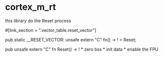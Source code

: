 cortex_m_rt
====


this library do the Reset process


#[link_section = ".vector_table.reset_vector"]

pub static __RESET_VECTOR: unsafe extern "C" fn() -> ! = Reset;

pub unsafe extern "C" fn Reset() -> !
    * zero bss
    * init data
    * enable the FPU


